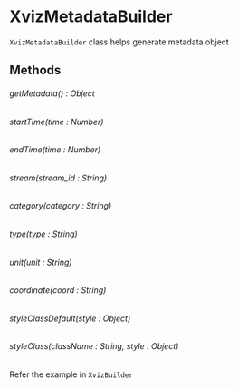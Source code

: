 # XvizMetadataBuilder

`XvizMetadataBuilder` class helps generate metadata object


## Methods

###### getMetadata() : Object

###### startTime(time : Number)

###### endTime(time : Number)

###### stream(stream_id : String)

###### category(category : String)

###### type(type : String)

###### unit(unit : String)

###### coordinate(coord : String)

###### styleClassDefault(style : Object)

###### styleClass(className : String, style : Object)



Refer the example in `XvizBuilder`
